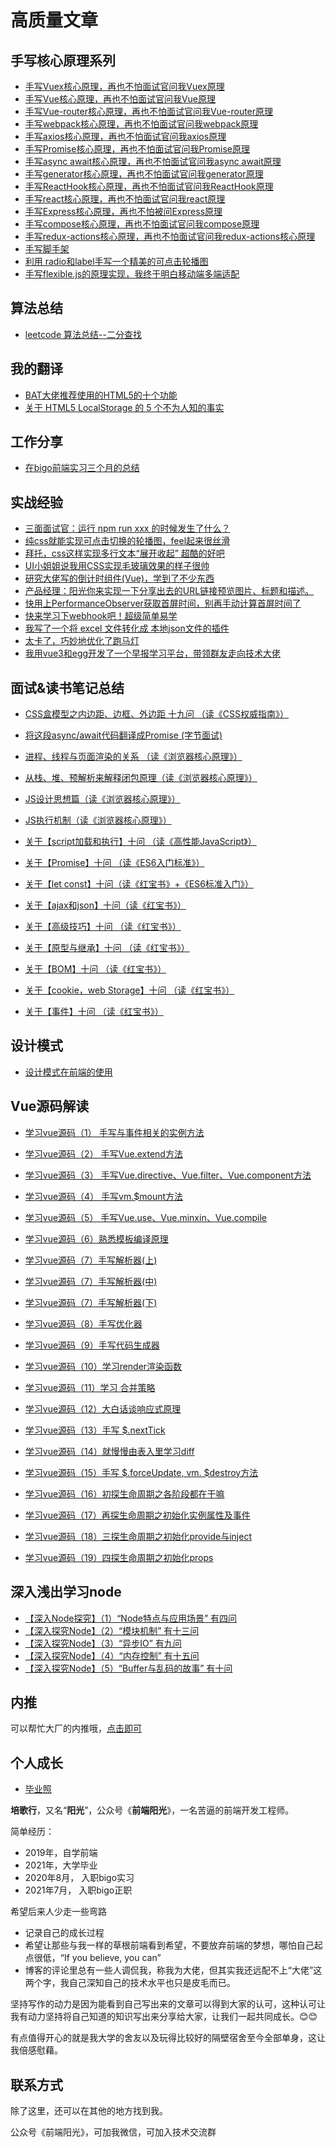 # 高质量文章

## 手写核心原理系列

- [手写Vuex核心原理，再也不怕面试官问我Vuex原理](https://github.com/Sunny-lucking/howToBuildMyVuex)
- [手写Vue核心原理，再也不怕面试官问我Vue原理](https://github.com/Sunny-lucking/myvue)
- [手写Vue-router核心原理，再也不怕面试官问我Vue-router原理](https://github.com/Sunny-lucking/howToBuildMyVueRouter)
- [手写webpack核心原理，再也不怕面试官问我webpack原理](https://github.com/Sunny-lucking/howToBuildMyWebpack/blob/master/README.md)
- [手写axios核心原理，再也不怕面试官问我axios原理](https://github.com/Sunny-lucking/howToBuildMyAxios)
- [手写Promise核心原理，再也不怕面试官问我Promise原理](https://github.com/Sunny-lucking/howToBuildMyPromise)
- [手写async await核心原理，再也不怕面试官问我async await原理](https://github.com/Sunny-lucking/blog/issues/48)
- [手写generator核心原理，再也不怕面试官问我generator原理](https://github.com/Sunny-lucking/interview/issues/6)
- [手写ReactHook核心原理，再也不怕面试官问我ReactHook原理](https://github.com/Sunny-lucking/HowToBuildMyReactHook)
- [手写react核心原理，再也不怕面试官问我react原理](https://github.com/Sunny-lucking/howToBuildMyReact)
- [手写Express核心原理，再也不怕被问Express原理](https://github.com/Sunny-lucking/HowToBuildMyExpress)
- [手写compose核心原理，再也不怕面试官问我compose原理](https://github.com/Sunny-lucking/interview/issues/10)
- [手写redux-actions核心原理，再也不怕面试官问我redux-actions核心原理](https://github.com/Sunny-lucking/interview/issues/11)
- [手写脚手架](https://github.com/Sunny-lucking/pgx-cli)
- [利用 radio和label手写一个精美的可点击轮播图](https://github.com/Sunny-lucking/howToBuiMySwiper)
- [手写flexible.js的原理实现，我终于明白移动端多端适配](https://github.com/Sunny-lucking/blog/issues/46)

## 算法总结
- [leetcode 算法总结--二分查找](https://github.com/Sunny-lucking/blog/issues/52)

## 我的翻译
- [BAT大佬推荐使用的HTML5的十个功能](https://github.com/Sunny-lucking/interview/issues/14)
- [关于 HTML5 LocalStorage 的 5 个不为人知的事实](https://github.com/Sunny-lucking/interview/issues/13)

## 工作分享
- [在bigo前端实习三个月的总结](https://github.com/Sunny-lucking/interview/issues/20)

## 实战经验
- [三面面试官：运行 npm run xxx 的时候发生了什么？](https://github.com/Sunny-lucking/blog/issues/43)
- [纯css就能实现可点击切换的轮播图，feel起来很丝滑](https://github.com/Sunny-lucking/blog/issues/44)
- [拜托，css这样实现多行文本“展开收起” 超酷的好吧](https://github.com/Sunny-lucking/interview/issues/18)
- [UI小姐姐说我用CSS实现毛玻璃效果的样子很帅](https://github.com/Sunny-lucking/interview/issues/17)
- [研究大佬写的倒计时组件(Vue)，学到了不少东西](https://github.com/Sunny-lucking/interview/issues/19)
- [产品经理：阳光你来实现一下分享出去的URL链接预览图片、标题和描述。](https://github.com/Sunny-lucking/interview/issues/16)
- [快用上PerformanceObserver获取首屏时间，别再手动计算首屏时间了](https://github.com/Sunny-lucking/interview/issues/15)
- [快来学习下webhook吧！超级简单易学](https://github.com/Sunny-lucking/blog/issues/41)
- [我写了一个将 excel 文件转化成 本地json文件的插件](https://github.com/Sunny-lucking/HowToBuildMyExcelTobeJson/blob/main/README.md)
- [太卡了，巧妙地优化了跑马灯](https://github.com/Sunny-lucking/blog/issues/45)
- [我用vue3和egg开发了一个早报学习平台，带领群友走向技术大佬](https://github.com/Sunny-lucking/morning-news)

## 面试&读书笔记总结
- [CSS盒模型之内边距、边框、外边距 十九问 （读《CSS权威指南》）](https://github.com/Sunny-lucking/interview/issues/21)
- [将这段async/await代码翻译成Promise (字节面试)](https://github.com/Sunny-lucking/blog/issues/47)
- [进程、线程与页面渲染的关系 （读《浏览器核心原理》）](https://github.com/Sunny-lucking/interview/issues/22)
- [从栈、堆、预解析来解释闭包原理（读《浏览器核心原理》）](https://github.com/Sunny-lucking/interview/issues/23)
- [JS设计思想篇（读《浏览器核心原理》）](https://github.com/Sunny-lucking/interview/issues/24)
- [JS执行机制（读《浏览器核心原理》）](https://github.com/Sunny-lucking/interview/issues/25)

- [关于【script加载和执行】十问 （读《高性能JavaScript》）](https://github.com/Sunny-lucking/interview/issues/29)

- [关于【Promise】十问 （读《ES6入门标准》）](https://github.com/Sunny-lucking/interview/issues/32)

- [关于【let const】十问（读《红宝书》+《ES6标准入门》）](https://github.com/Sunny-lucking/interview/issues/26)
- [关于【ajax和json】十问（读《红宝书》）](https://github.com/Sunny-lucking/interview/issues/27)
- [关于【高级技巧】十问 （读《红宝书》）](https://github.com/Sunny-lucking/interview/issues/28)
- [关于【原型与继承】十问 （读《红宝书》）](https://github.com/Sunny-lucking/interview/issues/30)
- [关于【BOM】十问 （读《红宝书》）](https://github.com/Sunny-lucking/interview/issues/31)
- [关于【cookie，web Storage】十问 （读《红宝书》）](https://github.com/Sunny-lucking/interview/issues/33)
- [关于【事件】十问 （读《红宝书》）](https://github.com/Sunny-lucking/interview/issues/34)

## 设计模式
- [设计模式在前端的使用](https://pattern.windliang.wang/)


## Vue源码解读
- [学习vue源码（1） 手写与事件相关的实例方法](https://mp.weixin.qq.com/s?__biz=MzU5NDM5MDg1Mw%3D%3D&chksm=fe00be50c9773746af0f38a81d596ba964cb773de25c8c43478ca4eda982649bd204cfee6aa0&idx=1&lang=zh_CN&mid=2247484538&scene=21&sn=636c4998e0e889f523c530b794bab224&token=1754964428#wechat_redirect)

- [学习vue源码（2） 手写Vue.extend方法](https://mp.weixin.qq.com/s?__biz=MzU5NDM5MDg1Mw%3D%3D&chksm=fe00bff7c97736e1d494422bcfba40c93042d45c5a78508adcf149f4b802e2aa418b2997bfa1&idx=3&lang=zh_CN&mid=2247484893&scene=21&sn=c075a24e91638d48ee88cad4c400c5d2&token=1754964428#wechat_redirect)

- [学习vue源码（3） 手写Vue.directive、Vue.filter、Vue.component方法](https://mp.weixin.qq.com/s?__biz=MzU5NDM5MDg1Mw%3D%3D&chksm=fe00bed3c97737c525ce63217232492abe9099ca40e8d04112a42e001d5a4d17fc7b95211852&idx=2&lang=zh_CN&mid=2247484665&scene=21&sn=5b81ddc051b162580bf66479f67e3763&token=1754964428#wechat_redirect)

- [学习vue源码（4） 手写vm.$mount方法](https://mp.weixin.qq.com/s?__biz=MzU5NDM5MDg1Mw%3D%3D&chksm=fe00bed3c97737c52caba48c1411b601c307b3ebe3132b3ec2ef59888c10755936ac194e252a&idx=1&lang=zh_CN&mid=2247484665&scene=21&sn=0766d5757e0e838ac37eab8ea3528fa4&token=1754964428#wechat_redirect)

- [学习vue源码（5） 手写Vue.use、Vue.minxin、Vue.compile](https://mp.weixin.qq.com/s?__biz=MzU5NDM5MDg1Mw%3D%3D&chksm=fe00bff7c97736e16c9a33d74e881e1c0f4dd573d356565873cf5ef3a500130c2fb93b815690&idx=1&lang=zh_CN&mid=2247484893&scene=21&sn=8b6e19b7676fc6ffe38cb1054c5e6697&token=1754964428#wechat_redirect)

- [学习vue源码（6）熟悉模板编译原理](https://mp.weixin.qq.com/s?__biz=MzU5NDM5MDg1Mw%3D%3D&chksm=fe00bff7c97736e10e4b089156c8ab7f14e32fc7b21815e8f4597200b04531d416f1a8e08718&idx=2&lang=zh_CN&mid=2247484893&scene=21&sn=f28e4095d02db14f9c452dc1010711f3&token=1754964428#wechat_redirect)

- [学习vue源码（7）手写解析器(上)](https://mp.weixin.qq.com/s?__biz=MzU5NDM5MDg1Mw%3D%3D&chksm=fe00b25ac9773b4c8a2d6d654a4fb09716a75cccc6ff6667093df6b78d36fcf9c005e332f0ee&idx=1&lang=zh_CN&mid=2247485552&scene=21&sn=2f1132e42fa76ba5ee8d714d5c8681cd&token=1754964428#wechat_redirect)

- [学习vue源码（7）手写解析器(中)](https://mp.weixin.qq.com/s?__biz=MzU5NDM5MDg1Mw%3D%3D&chksm=fe00b25ac9773b4c1d39abbf89ae605431c351b4e557c7e87a53cc68dc6349acab4b80747bd5&idx=2&lang=zh_CN&mid=2247485552&scene=21&sn=47d49ebe5f7e174821aec1e97ba01409&token=1754964428#wechat_redirect)

- [学习vue源码（7）手写解析器(下)](https://mp.weixin.qq.com/s?__biz=MzU5NDM5MDg1Mw%3D%3D&chksm=fe00b25ac9773b4c6a5701ed3fc9cf5b2b74c2b0d1f474e6425a399d02eaef77eacdd5340b4c&idx=3&lang=zh_CN&mid=2247485552&scene=21&sn=ad14f708e430a1b12ef34a7e1a3a15e5&token=1754964428#wechat_redirect)

- [学习vue源码（8）手写优化器](https://mp.weixin.qq.com/s?__biz=MzU5NDM5MDg1Mw%3D%3D&chksm=fe00b2a3c9773bb5c2e56ce5668b39660a223f9b7987b2624b0c7c6e5542ebae27abd3608534&idx=1&lang=zh_CN&mid=2247485577&scene=21&sn=c1720ac239bf71b78cc351d09ec3fbb0&token=1754964428#wechat_redirect)

- [学习vue源码（9）手写代码生成器](https://mp.weixin.qq.com/s?__biz=MzU5NDM5MDg1Mw%3D%3D&chksm=fe00b2a3c9773bb5e950d6527d41a2523bf2f4fc267712edc555df839ebfdcce880092c20edf&idx=2&lang=zh_CN&mid=2247485577&scene=21&sn=f2b4803b743484475e6280ce151ade0f&token=1754964428#wechat_redirect)

- [学习vue源码（10）学习render渲染函数](https://mp.weixin.qq.com/s?__biz=MzU5NDM5MDg1Mw%3D%3D&chksm=fe00b2c9c9773bdfadf8843b6f48c8c5a5f190d16ddabe57faa2cfe795295eb6d136fefd1355&idx=1&lang=zh_CN&mid=2247485667&scene=21&sn=2e43e6216ee822ea13662cac5cce8fcd&token=1754964428#wechat_redirect)

- [学习vue源码（11）学习 合并策略](https://mp.weixin.qq.com/s?__biz=MzU5NDM5MDg1Mw%3D%3D&chksm=fe00b32dc9773a3b51080ba3ae27480dd133bc894790fcf5538f6c72b89a3c010e5b5563e556&idx=1&lang=zh_CN&mid=2247485703&scene=21&sn=a164fd5232730a9debd402bbdcd9f6b7&token=1754964428#wechat_redirect)

- [学习vue源码（12）大白话谈响应式原理](https://mp.weixin.qq.com/s?__biz=MzU5NDM5MDg1Mw%3D%3D&chksm=fe00b353c9773a45959dba1208165f491cb65e3a91f2ea6278803365cd0964aeb414ca437fa0&idx=1&lang=zh_CN&mid=2247485817&scene=21&sn=37a53519a1f49a9c179500e9f8d9af0f&token=1754964428#wechat_redirect)

- [学习vue源码（13）手写 $.nextTick](https://mp.weixin.qq.com/s?__biz=MzU5NDM5MDg1Mw%3D%3D&chksm=fe00b3b0c9773aa6235d22bfcd644e4a35824a26e341961e0c6a0b7cc5934785b15cff448d6c&idx=1&lang=zh_CN&mid=2247485850&scene=21&sn=bad398fb94bbedffdd9f095824c88c23&token=1754964428#wechat_redirect)

- [学习vue源码（14）就慢慢由表入里学习diff](https://mp.weixin.qq.com/s?__biz=MzU5NDM5MDg1Mw%3D%3D&chksm=fe00b0e5c97739f3e8268104e764b52349f377073aee9f19b3326f9da965256a23a70661551c&idx=1&lang=zh_CN&mid=2247486159&scene=21&sn=802aaa2208142f0fff7a6ff3b70db16a&token=1754964428#wechat_redirect)

- [学习vue源码（15）手写 $.forceUpdate, vm. $destroy方法](https://mp.weixin.qq.com/s?__biz=MzU5NDM5MDg1Mw%3D%3D&chksm=fe00b0cbc97739dd1954026afc5b7013b77a28f55add789dbee765761830fca7584d7a78ce86&idx=1&lang=zh_CN&mid=2247486177&scene=21&sn=1cd72e52441a861f4baa919730cbafa9&token=1754964428#wechat_redirect)

- [学习vue源码（16）初探生命周期之各阶段都在干嘛](https://mp.weixin.qq.com/s?__biz=MzU5NDM5MDg1Mw%3D%3D&chksm=fe00b0d5c97739c39a4ead480ba2eba551bac1461378d2d895e0dd123e024cead4ee7fa62bee&idx=1&lang=zh_CN&mid=2247486207&scene=21&sn=e26cb4024fe942349cd6c81b1a578acc&token=1754964428#wechat_redirect)

- [学习vue源码（17）再探生命周期之初始化实例属性及事件](https://mp.weixin.qq.com/s?__biz=MzU5NDM5MDg1Mw%3D%3D&chksm=fe00b13ec97738280b6662b6ea2cdaaeab08e0647af1d03998797535c671dd2a4d5cafdb5e0a&idx=1&lang=zh_CN&mid=2247486228&scene=21&sn=af46fabf9c3da251bd6d631e43f24b82&token=1754964428#wechat_redirect)

- [学习vue源码（18）三探生命周期之初始化provide与inject](https://mp.weixin.qq.com/s?__biz=MzU5NDM5MDg1Mw%3D%3D&chksm=fe00b165c977387304c082689204a464cb90deec2115981071ffdfd65e8e7d66f04a4f25846b&idx=2&lang=zh_CN&mid=2247486287&scene=21&sn=ec8b03014f5fcc72024874227475c034&token=1754964428#wechat_redirect)

- [学习vue源码（19）四探生命周期之初始化props](https://mp.weixin.qq.com/s?__biz=MzU5NDM5MDg1Mw%3D%3D&chksm=fe00b1a8c97738be05c8d632fb3aea51a066b7f35e46923da2b5d1e530fa0309cd0c1afc4629&idx=2&lang=zh_CN&mid=2247486338&scene=21&sn=3c14194a82ebc8ed86455ca5e276de83&token=1754964428#wechat_redirect)

## 深入浅出学习node
- [【深入Node探究】（1）“Node特点与应用场景” 有四问](https://github.com/Sunny-lucking/blog/issues/36)
- [【深入探究Node】（2）“模块机制” 有十三问](https://github.com/Sunny-lucking/blog/issues/37)
- [【深入探究Node】（3）“异步IO” 有九问](https://github.com/Sunny-lucking/blog/issues/38)
- [【深入探究Node】（4）“内存控制” 有十五问](https://github.com/Sunny-lucking/blog/issues/39)
- [【深入探究Node】（5）“Buffer与乱码的故事” 有十问](https://github.com/Sunny-lucking/blog/issues/40)



## 内推

可以帮忙大厂的内推哦，[点击即可](https://www.yuque.com/peigehang/kb)

## 个人成长
- [毕业照](http://mp.weixin.qq.com/s?__biz=MzU5NDM5MDg1Mw==&amp;mid=2247491749&amp;idx=1&amp;sn=ce0aa09f22c8cd82c7b48c6fa7cca3dc&amp;chksm=fe035a8fc974d39972f2f8924e7b83862d86ee9197b254013ebee9afb428151543426d279506&token=1401521668&lang=zh_CN#rd)

**培歌行**，又名“**阳光**”，公众号《**前端阳光**》，一名苦逼的前端开发工程师。

简单经历：
- 2019年，自学前端
- 2021年，大学毕业
- 2020年8月， 入职bigo实习
- 2021年7月， 入职bigo正职


希望后来人少走一些弯路
- 记录自己的成长过程
- 希望让那些与我一样的草根前端看到希望，不要放弃前端的梦想，哪怕自己起点很低，“If you believe, you can”
- 博客的评论里总有一些人调侃我，称我为大佬，但其实我还远配不上“大佬”这两个字，我自己深知自己的技术水平也只是皮毛而已。

坚持写作的动力是因为能看到自己写出来的文章可以得到大家的认可，这种认可让我有动力坚持将自己知道的知识写出来分享给大家，让我们一起共同成长。😊😊

有点值得开心的就是我大学的舍友以及玩得比较好的隔壁宿舍至今全部单身，这让我倍感慰藉。

## 联系方式
除了这里，还可以在其他的地方找到我。

公众号《前端阳光》，可加我微信，可加入技术交流群
